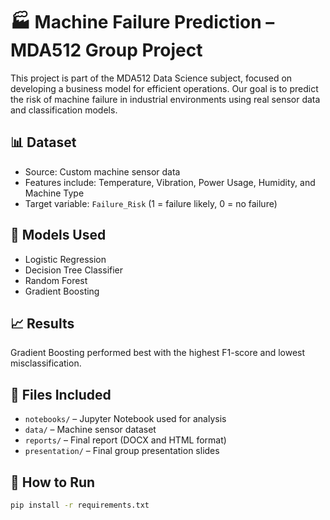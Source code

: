 # 🏭 Machine Failure Prediction – MDA512 Group Project

This project is part of the MDA512 Data Science subject, focused on developing a business model for efficient operations. Our goal is to predict the risk of machine failure in industrial environments using real sensor data and classification models.

## 📊 Dataset
- Source: Custom machine sensor data
- Features include: Temperature, Vibration, Power Usage, Humidity, and Machine Type
- Target variable: `Failure_Risk` (1 = failure likely, 0 = no failure)

## 🧪 Models Used
- Logistic Regression
- Decision Tree Classifier
- Random Forest
- Gradient Boosting

## 📈 Results
Gradient Boosting performed best with the highest F1-score and lowest misclassification.

## 📁 Files Included
- `notebooks/` – Jupyter Notebook used for analysis
- `data/` – Machine sensor dataset
- `reports/` – Final report (DOCX and HTML format)
- `presentation/` – Final group presentation slides

## 🚀 How to Run
```bash
pip install -r requirements.txt
